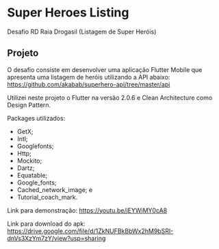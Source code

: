 # Super Heroes Listing
Desafio RD Raia Drogasil (Listagem de Super Heróis)

## Projeto

O desafio consiste em desenvolver uma aplicação Flutter Mobile que apresenta uma listagem de heróis utilizando a API abaixo:
https://github.com/akabab/superhero-api/tree/master/api


Utilizei neste projeto o Flutter na versão 2.0.6 e Clean Architecture como Design Pattern.

Packages utilizados:
  - GetX;
  - Intl; 
  - Googlefonts;
  - Http;
  - Mockito;
  - Dartz;
  - Equatable;
  - Google_fonts;
  - Cached_network_image; e
  - Tutorial_coach_mark.

Link para demonstração: https://youtu.be/jEYWjMY0cA8

Link para download do apk: https://drive.google.com/file/d/1ZkNUFBkBbWx2hM9bSRI-dnVs3XzYm7zY/view?usp=sharing



